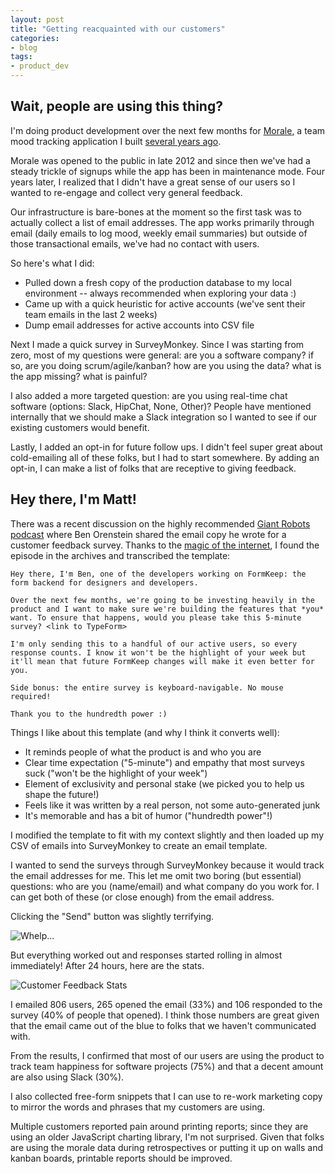 ```yaml
---
layout: post
title: "Getting reacquainted with our customers"
categories:
- blog
tags:
- product_dev
---
```


## Wait, people are using this thing?

I'm doing product development over the next few months for [Morale][morale], a team mood tracking application I built [several years ago][intra].

Morale was opened to the public in late 2012 and since then we've had a steady trickle of signups while the app has been in maintenance mode. Four years later, I realized that I didn't have a great sense of our users so I wanted to re-engage and collect very general feedback.

Our infrastructure is bare-bones at the moment so the first task was to actually collect a list of email addresses. The app works primarily through email (daily emails to log mood, weekly email summaries) but outside of those transactional emails, we've had no contact with users.

So here's what I did:

* Pulled down a fresh copy of the production database to my local environment -- always recommended when exploring your data :)
* Came up with a quick heuristic for active accounts (we've sent their team emails in the last 2 weeks)
* Dump email addresses for active accounts into CSV file

Next I made a quick survey in SurveyMonkey. Since I was starting from zero, most of my questions were general: are you a software company? if so, are you doing scrum/agile/kanban? how are you using the data? what is the app missing? what is painful?

I also added a more targeted question: are you using real-time chat software (options: Slack, HipChat, None, Other)? People have mentioned internally that we should make a Slack integration so I wanted to see if our existing customers would benefit.

Lastly, I added an opt-in for future follow ups. I didn't feel super great about cold-emailing all of these folks, but I had to start somewhere. By adding an opt-in, I can make a list of folks that are receptive to giving feedback.

## Hey there, I'm Matt!

There was a recent discussion on the highly recommended [Giant Robots podcast][gr] where Ben Orenstein shared the email copy he wrote for a customer feedback survey. Thanks to the [magic of the internet][tw], I found the episode in the archives and transcribed the template:

```text
Hey there, I'm Ben, one of the developers working on FormKeep: the form backend for designers and developers.

Over the next few months, we're going to be investing heavily in the product and I want to make sure we're building the features that *you* want. To ensure that happens, would you please take this 5-minute survey? <link to TypeForm>

I'm only sending this to a handful of our active users, so every response counts. I know it won't be the highlight of your week but it'll mean that future FormKeep changes will make it even better for you.

Side bonus: the entire survey is keyboard-navigable. No mouse required!

Thank you to the hundredth power :)
```

Things I like about this template (and why I think it converts well):

* It reminds people of what the product is and who you are
* Clear time expectation ("5-minute") and empathy that most surveys suck ("won't be the highlight of your week")
* Element of exclusivity and personal stake (we picked you to help us shape the future!)
* Feels like it was written by a real person, not some auto-generated junk
* It's memorable and has a bit of humor ("hundredth power"!)

I modified the template to fit with my context slightly and then loaded up my CSV of emails into SurveyMonkey to create an email template. 

I wanted to send the surveys through SurveyMonkey because it would track the email addresses for me. This let me omit two boring (but essential) questions: who are you (name/email) and what company do you work for. I can get both of these (or close enough) from the email address.

Clicking the "Send" button was slightly terrifying.

![Whelp...]({{site.url}}/static/whelp.png)  

But everything worked out and responses started rolling in almost immediately! After 24 hours, here are the stats.

![Customer Feedback Stats]({{site.url}}/static/morale-survey-stats.png)  

I emailed 806 users, 265 opened the email (33%) and 106 responded to the survey (40% of people that opened). I think those numbers are great given that the email came out of the blue to folks that we haven't communicated with.

From the results, I confirmed that most of our users are using the product to track team happiness for software projects (75%) and that a decent amount are also using Slack (30%).

I also collected free-form snippets that I can use to re-work marketing copy to mirror the words and phrases that my customers are using.

Multiple customers reported pain around printing reports; since they are using an older JavaScript charting library, I'm not surprised. Given that folks are using the morale data during retrospectives or putting it up on walls and kanban boards, printable reports should be improved.

[morale]: https://www.moraleapp.com
[intra]: http://mdswanson.com/blog/2011/10/13/intrapreneurship-applying-the-lean-startup-to-internal-tools.html
[gr]: http://giantrobots.fm/
[tw]: https://twitter.com/_swanson/status/722120705870065665




